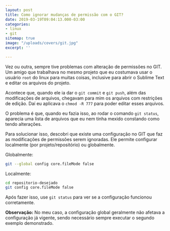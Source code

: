 ```yaml
---
layout: post
title: Como ignorar mudanças de permissão com o GIT?
date: 2019-03-19T09:04:13.000-03:00
categories:
- linux
- git
sitemap: true
image: "/uploads/covers/git.jpg"
excerpt: ''

---
```

Vez ou outra, sempre tive problemas com alteração de permissões no GIT. Um amigo que trabalhava no mesmo projeto que eu costumava usar o usuário `root` do linux para muitas coisas, inclusive para abrir o Sublime Text e editar os arquivos do projeto.

Acontece que, quando ele ia dar o `git commit` e `git push`, além das modificações de arquivos, chegavam para mim os arquivos com restrições de edição. Daí eu aplicava o `chmod -R 777` para poder editar esses arquivos.

O problema é que, quando eu fazia isso, ao rodar o comando `git status`, aparecia uma lista de arquivos que eu nem tinha mexido constando como tendo alterações.

Para solucionar isso, descobri que existe uma configuração no GIT que faz as modificações de permissões serem ignoradas. Ele permite configurar localmente (por projeto/repositório) ou globalmente.

Globalmente:

```bash
git --global config core.fileMode false
```

Localmente:

```bash
cd repositorio-desejado
git config core.fileMode false
```

Após fazer isso, use `git status` para ver se a configuração funcionou corretamente. 

**Observação:**
No meu caso, a configuração global geralmente não afetava a configuração já vigente, sendo necessário sempre executar o segundo exemplo demonstrado.